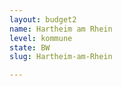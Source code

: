 ```yaml
---
layout: budget2
name: Hartheim am Rhein
level: kommune
state: BW
slug: Hartheim-am-Rhein

---
```



